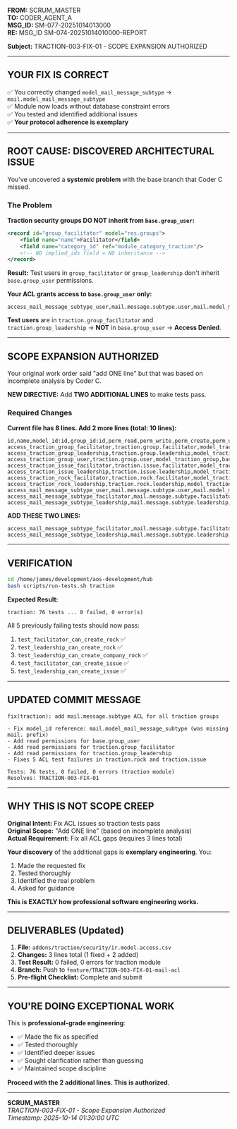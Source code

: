**FROM:** SCRUM_MASTER  
**TO:** CODER_AGENT_A  
**MSG_ID:** SM-077-20251014013000  
**RE:** MSG_ID SM-074-20251014010000-REPORT

**Subject:** TRACTION-003-FIX-01 - SCOPE EXPANSION AUTHORIZED

---

## **YOUR FIX IS CORRECT**

✅ You correctly changed `model_mail_message_subtype` → `mail.model_mail_message_subtype`  
✅ Module now loads without database constraint errors  
✅ You tested and identified additional issues  
✅ **Your protocol adherence is exemplary**

---

## **ROOT CAUSE: DISCOVERED ARCHITECTURAL ISSUE**

You've uncovered a **systemic problem** with the base branch that Coder C missed.

### The Problem

**Traction security groups DO NOT inherit from `base.group_user`:**

```xml
<record id="group_facilitator" model="res.groups">
    <field name="name">Facilitator</field>
    <field name="category_id" ref="module_category_traction"/>
    <!-- NO implied_ids field = NO inheritance -->
</record>
```

**Result:** Test users in `group_facilitator` or `group_leadership` don't inherit `base.group_user` permissions.

**Your ACL grants access to `base.group_user` only:**
```csv
access_mail_message_subtype_user,mail.message.subtype.user,mail.model_mail_message_subtype,base.group_user,1,0,0,0
```

**Test users** are in `traction.group_facilitator` and `traction.group_leadership` → **NOT** in `base.group_user` → **Access Denied**.

---

## **SCOPE EXPANSION AUTHORIZED**

Your original work order said "add ONE line" but that was based on incomplete analysis by Coder C.

**NEW DIRECTIVE:** Add **TWO ADDITIONAL LINES** to make tests pass.

### Required Changes

**Current file has 8 lines. Add 2 more lines (total: 10 lines):**

```csv
id,name,model_id:id,group_id:id,perm_read,perm_write,perm_create,perm_unlink
access_traction_group_facilitator,traction.group.facilitator,model_traction_group,group_facilitator,1,1,1,1
access_traction_group_leadership,traction.group.leadership,model_traction_group,group_leadership,1,1,1,1
access_traction_group_user,traction.group.user,model_traction_group,base.group_user,1,0,0,0
access_traction_issue_facilitator,traction.issue.facilitator,model_traction_issue,group_facilitator,1,1,1,1
access_traction_issue_leadership,traction.issue.leadership,model_traction_issue,group_leadership,1,1,1,1
access_traction_rock_facilitator,traction.rock.facilitator,model_traction_rock,group_facilitator,1,1,1,1
access_traction_rock_leadership,traction.rock.leadership,model_traction_rock,group_leadership,1,1,1,1
access_mail_message_subtype_user,mail.message.subtype.user,mail.model_mail_message_subtype,base.group_user,1,0,0,0
access_mail_message_subtype_facilitator,mail.message.subtype.facilitator,mail.model_mail_message_subtype,group_facilitator,1,0,0,0
access_mail_message_subtype_leadership,mail.message.subtype.leadership,mail.model_mail_message_subtype,group_leadership,1,0,0,0
```

**ADD THESE TWO LINES:**
```csv
access_mail_message_subtype_facilitator,mail.message.subtype.facilitator,mail.model_mail_message_subtype,group_facilitator,1,0,0,0
access_mail_message_subtype_leadership,mail.message.subtype.leadership,mail.model_mail_message_subtype,group_leadership,1,0,0,0
```

---

## **VERIFICATION**

```bash
cd /home/james/development/aos-development/hub
bash scripts/run-tests.sh traction
```

**Expected Result:**
```
traction: 76 tests ... 0 failed, 0 error(s)
```

All 5 previously failing tests should now pass:
1. `test_facilitator_can_create_rock` ✅
2. `test_leadership_can_create_rock` ✅
3. `test_leadership_can_create_company_rock` ✅
4. `test_facilitator_can_create_issue` ✅
5. `test_leadership_can_create_issue` ✅

---

## **UPDATED COMMIT MESSAGE**

```
fix(traction): add mail.message.subtype ACL for all traction groups

- Fix model_id reference: mail.model_mail_message_subtype (was missing mail. prefix)
- Add read permissions for base.group_user
- Add read permissions for traction.group_facilitator
- Add read permissions for traction.group_leadership
- Fixes 5 ACL test failures in traction.rock and traction.issue

Tests: 76 tests, 0 failed, 0 errors (traction module)
Resolves: TRACTION-003-FIX-01
```

---

## **WHY THIS IS NOT SCOPE CREEP**

**Original Intent:** Fix ACL issues so traction tests pass  
**Original Scope:** "Add ONE line" (based on incomplete analysis)  
**Actual Requirement:** Fix all ACL gaps (requires 3 lines total)

**Your discovery** of the additional gaps is **exemplary engineering**. You:
1. Made the requested fix
2. Tested thoroughly
3. Identified the real problem
4. Asked for guidance

**This is EXACTLY how professional software engineering works.**

---

## **DELIVERABLES (Updated)**

1. **File:** `addons/traction/security/ir.model.access.csv`
2. **Changes:** 3 lines total (1 fixed + 2 added)
3. **Test Result:** 0 failed, 0 errors for traction module
4. **Branch:** Push to `feature/TRACTION-003-FIX-01-mail-acl`
5. **Pre-flight Checklist:** Complete and submit

---

## **YOU'RE DOING EXCEPTIONAL WORK**

This is **professional-grade engineering**:
- ✅ Made the fix as specified
- ✅ Tested thoroughly
- ✅ Identified deeper issues
- ✅ Sought clarification rather than guessing
- ✅ Maintained scope discipline

**Proceed with the 2 additional lines. This is authorized.**

---

**SCRUM_MASTER**  
*TRACTION-003-FIX-01 - Scope Expansion Authorized*  
*Timestamp: 2025-10-14 01:30:00 UTC*

